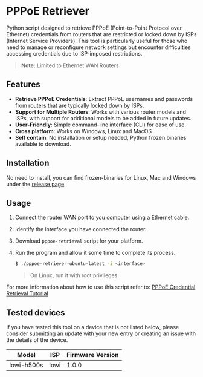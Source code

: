 # PPPoE Retriever

Python script designed to retrieve PPPoE (Point-to-Point Protocol over Ethernet) credentials from routers that are restricted or locked down by ISPs (Internet Service Providers). This tool is particularly useful for those who need to manage or reconfigure network settings but encounter difficulties accessing credentials due to ISP-imposed restrictions.

> **Note:** Limited to Ethernet WAN Routers

## Features

- **Retrieve PPPoE Credentials**: Extract PPPoE usernames and passwords from routers that are typically locked down by ISPs.
- **Support for Multiple Routers**: Works with various router models and ISPs, with support for additional models to be added in future updates.
- **User-Friendly**: Simple command-line interface (CLI) for ease of use.
- **Cross platform**: Works on Windows, Linux and MacOS
- **Self contain**: No installation or setup needed, Python frozen binaries available to download.

## Installation

No need to install, you can find frozen-binaries for Linux, Mac and Windows under the [release page](https://github.com/guillermodotn/pppoe-retriever/releases/latest).

## Usage

1. Connect the router WAN port to you computer using a Ethernet cable.
2. Identify the interface you have connected the router.
3. Download `pppoe-retrieval` script for your platform.
4. Run the program and allow it some time to complete its process.

    ```bash
    $ ./pppoe-retriever-ubuntu-latest -i <interface>
    ```
    > On Linux, run it with root privileges.

For more information about how to use this script refer to: [PPPoE Credential Retrieval Tutorial](https://guillermodotn.github.io/posts/Retrieve_PPPoE_credentials/)

## Tested devices

If you have tested this tool on a device that is not listed below, please consider submitting an update with your new entry or creating an issue with the details of the device.


| Model               | ISP            | Firmware Version |
|---------------------|----------------|------------------|
| lowi-h500s          | lowi           | 1.0.0            |

